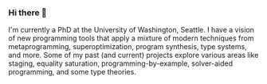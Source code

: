 ### Hi there 👋

I'm currently a PhD at the University of Washington, Seattle. I have a vision of new programming tools that apply a mixture of modern techniques from metaprogramming, superoptimization, program synthesis, type systems, and more. Some of my past (and current) projects explore various areas like staging, equality saturation, programming-by-example, solver-aided programming, and some type theories.

<!--
- Language keywords: Scala, Julia, OCaml, Haskell, Rust, Coq, Java, C.
- Previous projects
  - Hatafun: Embedding the type system of Datafun (ICFP 2016) in Haskell.
  - Sdl: Staged Datalog compiler using Lightweight Modular Staging.
  - Cornelius: Killing equivalent and redundant mutants with E-graph.
  - Sager: Demonic Graph Synthesizer for Worst-Case Performance, built with Rosette.
-->  
